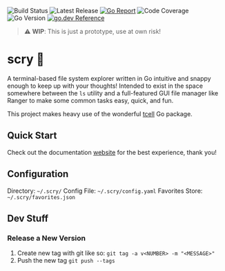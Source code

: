 ![Build Status](https://img.shields.io/github/workflow/status/joypauls/scry/Build)
![Latest Release](https://img.shields.io/github/v/release/joypauls/scry?include_prereleases)
[![Go Report](https://goreportcard.com/badge/github.com/joypauls/scry)](https://goreportcard.com/badge/github.com/joypauls/scry)
![Code Coverage](https://storage.googleapis.com/scry-build/code-coverage.svg)
![Go Version](https://img.shields.io/github/go-mod/go-version/joypauls/scry)
[![go.dev Reference](https://img.shields.io/badge/go.dev-reference-007d9c?logo=go&logoColor=white)](https://pkg.go.dev/github.com/joypauls/scry)

> :warning: **WIP**: This is just a prototype, use at own risk!

# scry :crystal_ball:

A terminal-based file system explorer written in Go intuitive and snappy enough to keep up with your thoughts! Intended to exist in the space somewhere between the `ls` utility and a full-featured GUI file manager like Ranger to make some common tasks easy, quick, and fun.

This project makes heavy use of the wonderful [tcell](https://github.com/gdamore/tcell) Go package.

## Quick Start

Check out the documentation [website](joypauls.github.io/scry/) for the best experience, thank you!

## Configuration

Directory: `~/.scry/`
Config File: `~/.scry/config.yaml`
Favorites Store: `~/.scry/favorites.json`

## Dev Stuff

### Release a New Version

1. Create new tag with git like so: `git tag -a v<NUMBER> -m "<MESSAGE>"`
2. Push the new tag `git push --tags`
